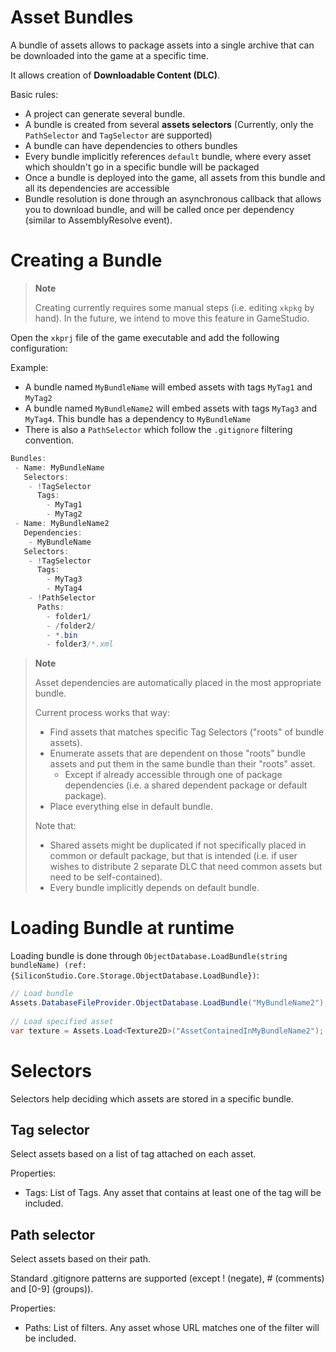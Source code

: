 # Asset Bundles

A bundle of assets allows to package assets into a single archive that can be downloaded into the game at a specific time.

It allows creation of **Downloadable Content (DLC)**.

Basic rules:

- A project can generate several bundle.
- A bundle is created from several **assets selectors**  (Currently, only the `PathSelector` and `TagSelector` are supported)
- A bundle can have dependencies to others bundles
- Every bundle implicitly references `default` bundle, where every asset which shouldn't go in a specific bundle will be packaged
- Once a bundle is deployed into the game, all assets from this bundle and all its dependencies are accessible
- Bundle resolution is done through an asynchronous callback that allows you to download bundle, and will be called once per dependency (similar to AssemblyResolve event).

# Creating a Bundle

> **Note**
> 
> Creating currently requires some manual steps (i.e. editing `xkpkg` by hand). In the future, we intend to move this feature in GameStudio.    

Open the `xkprj` file of the game executable and add the following configuration:

Example:

- A bundle named `MyBundleName` will embed assets with tags `MyTag1` and `MyTag2`
- A bundle named `MyBundleName2` will embed assets with tags `MyTag3` and `MyTag4`. This bundle has a dependency to `MyBundleName`
- There is also a `PathSelector` which follow the `.gitignore` filtering convention.

 

```cs
Bundles:
 - Name: MyBundleName
   Selectors:
    - !TagSelector
      Tags: 
        - MyTag1
        - MyTag2
 - Name: MyBundleName2
   Dependencies:
    - MyBundleName
   Selectors:
    - !TagSelector
      Tags: 
        - MyTag3
        - MyTag4
    - !PathSelector
      Paths:
        - folder1/
        - /folder2/
        - *.bin
        - folder3/*.xml
```


> **Note**
> 
> Asset dependencies are automatically placed in the most appropriate bundle.
> 
> Current process works that way:
> 
> - Find assets that matches specific Tag Selectors ("roots" of bundle assets).
> - Enumerate assets that are dependent on those "roots" bundle assets and put them in the same bundle than their "roots" asset.
>   - Except if already accessible through one of package dependencies (i.e. a shared dependent package or default package).
> - Place everything else in default bundle.
> 
> Note that:
> 
> - Shared assets might be duplicated if not specifically placed in common or default package, but that is intended (i.e. if user wishes to distribute 2 separate DLC that need common assets but need to be self-contained).
> - Every bundle implicitly depends on default bundle.
> 
>      

# Loading Bundle at runtime

Loading bundle is done through `ObjectDatabase.LoadBundle(string bundleName) (ref:{SiliconStudio.Core.Storage.ObjectDatabase.LoadBundle})`:

```cs
// Load bundle
Assets.DatabaseFileProvider.ObjectDatabase.LoadBundle("MyBundleName2");
 
// Load specified asset
var texture = Assets.Load<Texture2D>("AssetContainedInMyBundleName2");
```


# Selectors

 Selectors help deciding which assets are stored in a specific bundle.

## Tag selector

Select assets based on a list of tag attached on each asset.

Properties:

- Tags: List of Tags. Any asset that contains at least one of the tag will be included.

## Path selector

Select assets based on their path.

Standard .gitignore patterns are supported (except ! (negate), # (comments) and \[0-9\] (groups)).

Properties:

- Paths: List of filters. Any asset whose URL matches one of the filter will be included.

 

